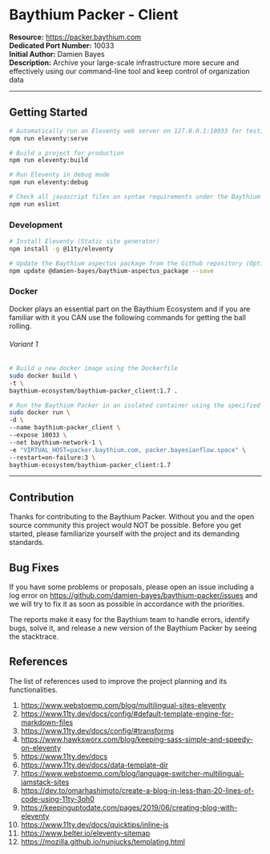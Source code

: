 # Baythium Packer - Client

**Resource:** https://packer.baythium.com<br/>
**Dedicated Port Number:** 10033<br/>
**Initial Author:** Damien Bayes<br/>
**Description:** Archive your large-scale infrastructure more secure and effectively using our command-line tool and keep control of organization data<br/>

---

## Getting Started

```bash
# Automatically run an Eleventy web server on 127.0.0.1:10033 for testing it out
npm run eleventy:serve

# Build a project for production
npm run eleventy:build

# Run Eleventy in debug mode
npm run eleventy:debug

# Check all javascript files on syntax requirements under the Baythium ecosystem standards
npm run eslint
```

### Development

```bash
# Install Eleventy (Static site generator)
npm install -g @11ty/eleventy

# Update the Baythium aspectus package from the Github repository (Optional)
npm update @damien-bayes/baythium-aspectus_package --save
```

### Docker

Docker plays an essential part on the Baythium Ecosystem and if you are familiar with it you CAN use the following commands for getting the ball rolling.

###### Variant 1

```bash
# Build a new docker image using the Dockerfile
sudo docker build \
-t \
baythium-ecosystem/baythium-packer_client:1.7 .

# Run the Baythium Packer in an isolated container using the specified options
sudo docker run \
-d \
--name baythium-packer_client \
--expose 10033 \
--net baythium-network-1 \
-e "VIRTUAL_HOST=packer.baythium.com, packer.bayesianflow.space" \
--restart=on-failure:3 \
baythium-ecosystem/baythium-packer_client:1.7
```

---

## Contribution

Thanks for contributing to the Baythium Packer. Without you and the open source community this project would NOT be possible. Before you get started, please familiarize yourself with the project and its demanding standards.

## Bug Fixes

If you have some problems or proposals, please open an issue including a log error on https://github.com/damien-bayes/baythium-packer/issues and we will try to fix it as soon as possible in accordance with the priorities.

The reports make it easy for the Baythium team to handle errors, identify bugs, solve it, and release a new version of the Baythium Packer by seeing the stacktrace.

## References

The list of references used to improve the project planning and its functionalities.

1. https://www.webstoemp.com/blog/multilingual-sites-eleventy
2. https://www.11ty.dev/docs/config/#default-template-engine-for-markdown-files
3. https://www.11ty.dev/docs/config/#transforms
4. https://www.hawksworx.com/blog/keeping-sass-simple-and-speedy-on-eleventy
5. https://www.11ty.dev/docs
6. https://www.11ty.dev/docs/data-template-dir
7. https://www.webstoemp.com/blog/language-switcher-multilingual-jamstack-sites
8. https://dev.to/omarhashimoto/create-a-blog-in-less-than-20-lines-of-code-using-11ty-3oh0
9. https://keepinguptodate.com/pages/2019/06/creating-blog-with-eleventy
10. https://www.11ty.dev/docs/quicktips/inline-js
11. https://www.belter.io/eleventy-sitemap
12. https://mozilla.github.io/nunjucks/templating.html